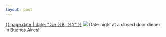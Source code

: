 ```yaml
---
layout: post
---
```


<p>
  <time><a href="/90">{{ page.date | date: "%e %B, %Y" }}</a></time>
  <a href="/90"><img src="{{ site.assets_url }}/90.jpg"/></a>
  <span>Date night at a closed door dinner in Buenos Aires!</span>
</p>
